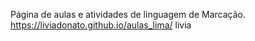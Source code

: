 Página de aulas e atividades de linguagem de Marcação.
https://liviadonato.github.io/aulas_lima/
livia